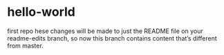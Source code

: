 # hello-world
first repo
hese changes will be made to just the README file on your readme-edits branch, so now this branch contains content that’s different from master.
